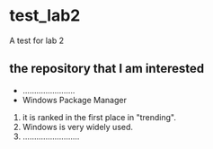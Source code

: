 # test_lab2
A test for lab 2
## the repository that I am interested
- .......................
- Windows Package Manager
1. it is ranked in the first place in "trending".
2. Windows is very widely used.
3. .........................
